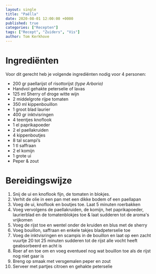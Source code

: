 ```yaml
---
layout: single
title: "Paëlla"
date: 2020-08-01 12:00:00 +0000
published: true
categories: ["Recepten"]
tags: ["Recept", "Zuiders", "Vis"]
author: Tom Kerkhove
---
```


# Ingrediënten
Voor dit gerecht heb je volgende ingrediënten nodig voor 4 personen:

- 200 gr paellarijst of risottorijst <i>(type Arborio)</i>
- Handvol gehakte peterselie of lavas
- 125 ml Sherry of droge witte wijn
- 2 middelgrote rijpe tomaten
- 350 ml kippenbouillon
- 1 groot blad laurier
- 400 gr inktvisringen
- 4 teentjes knoflook
- 1 el paprikapoeder
- 2 el paellakruiden
- 4 kippenboutjes
- 8 tal scampi’s
- 1 tl saffraan
- 2 el komijn
- 1 grote ui
- Peper & zout


# Bereidingswijze

1. Snij de ui en knoflook fijn, de tomaten in blokjes.
2. Verhit de olie in een pan met een dikke bodem of een paellapan
3. Voeg de ui, knoflook en boutjes toe. Laat 5 minuten roerbakken
4. Voeg vervolgens de paellakruiden, de komijn, het paprikapoeder, laurierblad en de tomatenblokjes toe & laat sudderen tot de aroma's vrijkomen
5. Voeg de rijst toe en wentel onder de kruiden en blus met de sherry
6. Voeg bouillon, saffraan en enkele takjes bladpeterselie toe
7. Voeg de inktvisringen en scampis in de bouillon en laat op een zacht vuurtje 20 tot 25 minuten sudderen tot de rijst alle vocht heeft geabsorbeerd en acht is
8. Roer af en toe om en voeg eventueel nog wat bouillon toe als de rijst nog niet gaar is
9. Breng op smaak met versgemalen peper en zout
10. Serveer met partjes citroen en gehakte peterselie
